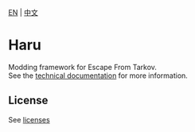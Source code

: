 [EN](README.md) | [中文](README-cn.md)

# Haru

Modding framework for Escape From Tarkov.  
See the [technical documentation](Docs/dev-en.md) for more information.

## License

See [licenses](Docs/licenses-en.md)
